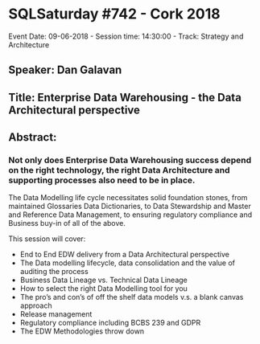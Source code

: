 # SQLSaturday #742 - Cork 2018
Event Date: 09-06-2018 - Session time: 14:30:00 - Track: Strategy and Architecture
## Speaker: Dan Galavan
## Title: Enterprise Data Warehousing - the Data Architectural perspective
## Abstract:
### Not only does Enterprise Data Warehousing success depend on the right technology, the right Data Architecture and supporting processes also need to be in place.
 
The Data Modelling life cycle necessitates solid foundation stones, from maintained Glossaries  Data Dictionaries, to Data Stewardship and Master and Reference Data Management, to ensuring regulatory compliance and Business buy-in of all of the above.

This session will cover:

- End to End EDW delivery from a Data Architectural perspective
- The Data modelling lifecycle, data consolidation and the value of auditing the process
- Business Data Lineage vs. Technical Data Lineage
- How to select the right Data Modelling tool for you
- The pro’s and con’s of off the shelf data models v.s. a blank canvas approach
- Release management
- Regulatory compliance including BCBS 239 and GDPR
- The EDW Methodologies throw down
